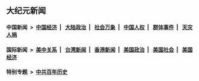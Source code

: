 ## 大纪元新闻

#### 中国新闻 &nbsp;>&nbsp; [中国经济](indexes/ncid283/README.md?10220445) &nbsp;| &nbsp; [大陆政治](indexes/ncid277/README.md?10220445) &nbsp;| &nbsp; [社会万象](indexes/ncid282/README.md?10220445) &nbsp;| &nbsp; [中国人权](indexes/ncid278/README.md?10220445) &nbsp;| &nbsp; [群体事件](indexes/ncid279/README.md?10220445) &nbsp;| &nbsp; [天灾人祸](indexes/ncid280/README.md?10220445)

#### 国际新闻 &nbsp;>&nbsp; [美中关系](indexes/nf1412576/README.md?10220445) &nbsp;| &nbsp; [台湾新闻](indexes/ncid1349361/README.md?10220445) &nbsp;| &nbsp; [香港新闻](indexes/ncid1349362/README.md?10220445) &nbsp;| &nbsp; [美国政治](indexes/ncid1078159/README.md?10220445) &nbsp;| &nbsp; [美国社会](indexes/ncid1078160/README.md?10220445) &nbsp;| &nbsp; [美国经济](indexes/ncid1078158/README.md?10220445)

#### 特别专题 &nbsp;>&nbsp; [中共百年历史](https://github.com/easy2view/epoch-special/blob/master/README.md?10220445)  
